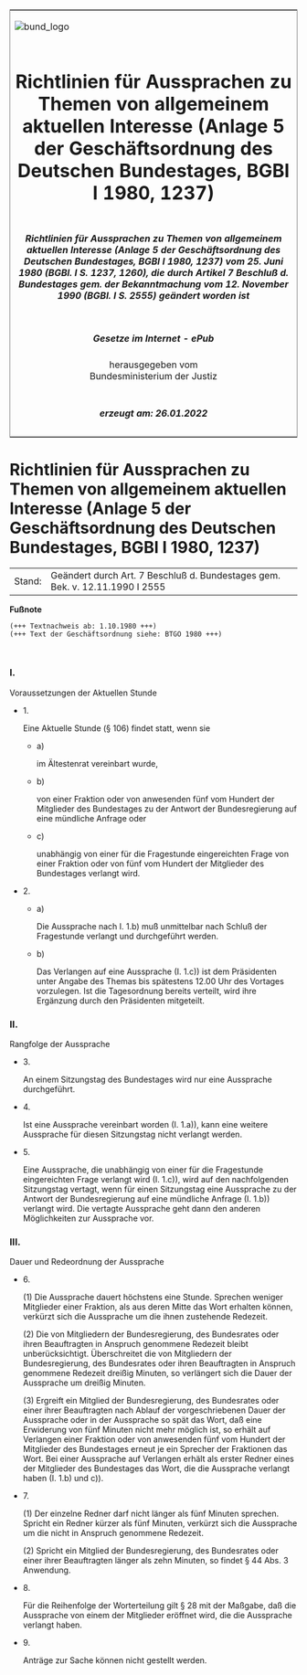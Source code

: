 <span id="DECKBLATT.html"></span>

<table border="0" frame="border" width="100%">

<tr valign="top">

<td align="left">

![bund\_logo](BfJ_2021_Web_de_de.gif)

</td>

<td align="right">

 

</td>

</tr>

<tr align="center" valign="middle">

<td colspan="2">

# Richtlinien für Aussprachen zu Themen von allgemeinem aktuellen Interesse (Anlage 5 der Geschäftsordnung des Deutschen Bundestages, BGBl I 1980, 1237)

</td>

</tr>

<tr align="center" valign="middle">

<td colspan="2">

##### Richtlinien für Aussprachen zu Themen von allgemeinem aktuellen Interesse (Anlage 5 der Geschäftsordnung des Deutschen Bundestages, BGBl I 1980, 1237) vom 25. Juni 1980 (BGBl. I S. 1237, 1260), die durch Artikel 7 Beschluß d. Bundestages gem. der Bekanntmachung vom 12. November 1990 (BGBl. I S. 2555) geändert worden ist

</td>

</tr>

<tr align="center" valign="middle">

<td colspan="2">

  
  

##### Gesetze im Internet - ePub  
  
herausgegeben vom  
Bundesministerium der Justiz

</td>

</tr>

<tr align="center" valign="bottom">

<td colspan="2">

  
  

##### erzeugt am: 26.01.2022

</td>

</tr>

</table>

<span id="BJNR012600980.html"></span>

# Richtlinien für Aussprachen zu Themen von allgemeinem aktuellen Interesse (Anlage 5 der Geschäftsordnung des Deutschen Bundestages, BGBl I 1980, 1237)

<div>

<div class="jnhtml">

|        |                                                                              |
| ------ | ---------------------------------------------------------------------------- |
| Stand: | Geändert durch Art. 7 Beschluß d. Bundestages gem. Bek. v. 12.11.1990 I 2555 |

</div>

</div>

<div>

  
**Fußnote**

<div class="jnhtml">

<div>

<div class="jurAbsatz">

  

``` 
(+++ Textnachweis ab: 1.10.1980 +++)
(+++ Text der Geschäftsordnung siehe: BTGO 1980 +++)

 
```

</div>

</div>

</div>

</div>

<span id="BJNR012600980BJNE000100311.html"></span>

### I.  
Voraussetzungen der Aktuellen Stunde

<div>

<div class="jnhtml">

<div>

<div class="jurAbsatz">

  - 1\.
    
    <div style="">
    
    Eine Aktuelle Stunde (§ 106) findet statt, wenn sie
    
      - a)
        
        <div style="">
        
        im Ältestenrat vereinbart wurde,
        
        </div>
    
      - b)
        
        <div style="">
        
        von einer Fraktion oder von anwesenden fünf vom Hundert der
        Mitglieder des Bundestages zu der Antwort der Bundesregierung
        auf eine mündliche Anfrage oder
        
        </div>
    
      - c)
        
        <div style="">
        
        unabhängig von einer für die Fragestunde eingereichten Frage von
        einer Fraktion oder von fünf vom Hundert der Mitglieder des
        Bundestages verlangt wird.
        
        </div>
    
    </div>

  - 2\.
    
    <div style="">
    
      - a)
        
        <div style="">
        
        Die Aussprache nach I. 1.b) muß unmittelbar nach Schluß der
        Fragestunde verlangt und durchgeführt werden.
        
        </div>
    
      - b)
        
        <div style="">
        
        Das Verlangen auf eine Aussprache (I. 1.c)) ist dem Präsidenten
        unter Angabe des Themas bis spätestens 12.00 Uhr des Vortages
        vorzulegen. Ist die Tagesordnung bereits verteilt, wird ihre
        Ergänzung durch den Präsidenten mitgeteilt.
        
        </div>
    
    </div>

</div>

</div>

</div>

</div>

<span id="BJNR012600980BJNE000200311.html"></span>

### II.  
Rangfolge der Aussprache

<div>

<div class="jnhtml">

<div>

<div class="jurAbsatz">

  - 3\.
    
    <div style="">
    
    An einem Sitzungstag des Bundestages wird nur eine Aussprache
    durchgeführt.
    
    </div>

  - 4\.
    
    <div style="">
    
    Ist eine Aussprache vereinbart worden (I. 1.a)), kann eine weitere
    Aussprache für diesen Sitzungstag nicht verlangt werden.
    
    </div>

  - 5\.
    
    <div style="">
    
    Eine Aussprache, die unabhängig von einer für die Fragestunde
    eingereichten Frage verlangt wird (I. 1.c)), wird auf den
    nachfolgenden Sitzungstag vertagt, wenn für einen Sitzungstag eine
    Aussprache zu der Antwort der Bundesregierung auf eine mündliche
    Anfrage (I. 1.b)) verlangt wird. Die vertagte Aussprache geht dann
    den anderen Möglichkeiten zur Aussprache vor.
    
    </div>

</div>

</div>

</div>

</div>

<span id="BJNR012600980BJNE000301305.html"></span>

### III.  
Dauer und Redeordnung der Aussprache

<div>

<div class="jnhtml">

<div>

<div class="jurAbsatz">

  - 6\.
    
    <div style="">
    
    (1) Die Aussprache dauert höchstens eine Stunde. Sprechen weniger
    Mitglieder einer Fraktion, als aus deren Mitte das Wort erhalten
    können, verkürzt sich die Aussprache um die ihnen zustehende
    Redezeit.
    
    </div>
    
    <div style="">
    
    (2) Die von Mitgliedern der Bundesregierung, des Bundesrates oder
    ihren Beauftragten in Anspruch genommene Redezeit bleibt
    unberücksichtigt. Überschreitet die von Mitgliedern der
    Bundesregierung, des Bundesrates oder ihren Beauftragten in Anspruch
    genommene Redezeit dreißig Minuten, so verlängert sich die Dauer der
    Aussprache um dreißig Minuten.
    
    </div>
    
    <div style="">
    
    (3) Ergreift ein Mitglied der Bundesregierung, des Bundesrates oder
    einer ihrer Beauftragten nach Ablauf der vorgeschriebenen Dauer der
    Aussprache oder in der Aussprache so spät das Wort, daß eine
    Erwiderung von fünf Minuten nicht mehr möglich ist, so erhält auf
    Verlangen einer Fraktion oder von anwesenden fünf vom Hundert der
    Mitglieder des Bundestages erneut je ein Sprecher der Fraktionen das
    Wort. Bei einer Aussprache auf Verlangen erhält als erster Redner
    eines der Mitglieder des Bundestages das Wort, die die Aussprache
    verlangt haben (I. 1.b) und c)).
    
    </div>

  - 7\.
    
    <div style="">
    
    (1) Der einzelne Redner darf nicht länger als fünf Minuten sprechen.
    Spricht ein Redner kürzer als fünf Minuten, verkürzt sich die
    Aussprache um die nicht in Anspruch genommene Redezeit.
    
    </div>
    
    <div style="">
    
    (2) Spricht ein Mitglied der Bundesregierung, des Bundesrates oder
    einer ihrer Beauftragten länger als zehn Minuten, so findet § 44
    Abs. 3 Anwendung.
    
    </div>

  - 8\.
    
    <div style="">
    
    Für die Reihenfolge der Worterteilung gilt § 28 mit der Maßgabe, daß
    die Aussprache von einem der Mitglieder eröffnet wird, die die
    Aussprache verlangt haben.
    
    </div>

  - 9\.
    
    <div style="">
    
    Anträge zur Sache können nicht gestellt werden.
    
    </div>

</div>

</div>

</div>

</div>
